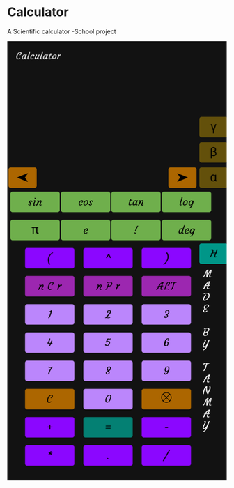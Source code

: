 # Calculator
A Scientific calculator -School project

![Calculator ScreenShot](https://github.com/Tanmandal/ScreenShots/blob/main/Calculator.png.png)
